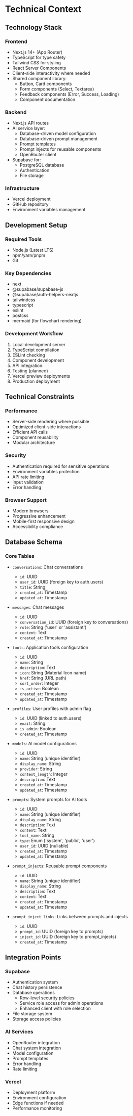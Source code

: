 # Technical Context

## Technology Stack

### Frontend

- Next.js 14+ (App Router)
- TypeScript for type safety
- Tailwind CSS for styling
- React Server Components
- Client-side interactivity where needed
- Shared component library:
  - Button, Card components
  - Form components (Select, Textarea)
  - Feedback components (Error, Success, Loading)
  - Component documentation

### Backend

- Next.js API routes
- AI service layer:
  - Database-driven model configuration
  - Database-driven prompt management
  - Prompt templates
  - Prompt injects for reusable components
  - OpenRouter client
- Supabase for:
  - PostgreSQL database
  - Authentication
  - File storage

### Infrastructure

- Vercel deployment
- GitHub repository
- Environment variables management

## Development Setup

### Required Tools

- Node.js (Latest LTS)
- npm/yarn/pnpm
- Git

### Key Dependencies

- next
- @supabase/supabase-js
- @supabase/auth-helpers-nextjs
- tailwindcss
- typescript
- eslint
- postcss
- mermaid (for flowchart rendering)

### Development Workflow

1. Local development server
2. TypeScript compilation
3. ESLint checking
4. Component development
5. API integration
6. Testing (planned)
7. Vercel preview deployments
8. Production deployment

## Technical Constraints

### Performance

- Server-side rendering where possible
- Optimized client-side interactions
- Efficient API calls
- Component reusability
- Modular architecture

### Security

- Authentication required for sensitive operations
- Environment variables protection
- API rate limiting
- Input validation
- Error handling

### Browser Support

- Modern browsers
- Progressive enhancement
- Mobile-first responsive design
- Accessibility compliance

## Database Schema

### Core Tables

- `conversations`: Chat conversations
  - `id`: UUID
  - `user_id`: UUID (foreign key to auth.users)
  - `title`: String
  - `created_at`: Timestamp
  - `updated_at`: Timestamp

- `messages`: Chat messages
  - `id`: UUID
  - `conversation_id`: UUID (foreign key to conversations)
  - `role`: String ('user' or 'assistant')
  - `content`: Text
  - `created_at`: Timestamp

- `tools`: Application tools configuration
  - `id`: UUID
  - `name`: String
  - `description`: Text
  - `icon`: String (Material Icon name)
  - `href`: String (URL path)
  - `sort_order`: Integer
  - `is_active`: Boolean
  - `created_at`: Timestamp
  - `updated_at`: Timestamp

- `profiles`: User profiles with admin flag
  - `id`: UUID (linked to auth.users)
  - `email`: String
  - `is_admin`: Boolean
  - `created_at`: Timestamp

- `models`: AI model configurations
  - `id`: UUID
  - `name`: String (unique identifier)
  - `display_name`: String
  - `provider`: String
  - `context_length`: Integer
  - `description`: Text
  - `created_at`: Timestamp
  - `updated_at`: Timestamp

- `prompts`: System prompts for AI tools
  - `id`: UUID
  - `name`: String (unique identifier)
  - `display_name`: String
  - `description`: Text
  - `content`: Text
  - `tool_name`: String
  - `type`: Enum ('system', 'public', 'user')
  - `user_id`: UUID (nullable)
  - `created_at`: Timestamp
  - `updated_at`: Timestamp

- `prompt_injects`: Reusable prompt components
  - `id`: UUID
  - `name`: String (unique identifier)
  - `display_name`: String
  - `description`: Text
  - `content`: Text
  - `created_at`: Timestamp
  - `updated_at`: Timestamp

- `prompt_inject_links`: Links between prompts and injects
  - `id`: UUID
  - `prompt_id`: UUID (foreign key to prompts)
  - `inject_id`: UUID (foreign key to prompt_injects)
  - `created_at`: Timestamp

## Integration Points

### Supabase

- Authentication system
- Chat history persistence
- Database operations
  - Row-level security policies
  - Service role access for admin operations
  - Enhanced client with role selection
- File storage system
- Storage access policies

### AI Services

- OpenRouter integration
- Chat system integration
- Model configuration
- Prompt templates
- Error handling
- Rate limiting

### Vercel

- Deployment platform
- Environment configuration
- Edge functions if needed
- Performance monitoring
